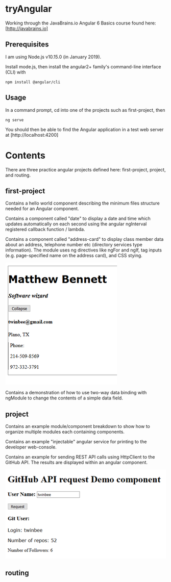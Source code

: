 # tryAngular
Working through the JavaBrains.io Angular 6 Basics course found here: [http://javabrains.io]

## Prerequisites

I am using Node.js v10.15.0 (in January 2019). 

Install mode.js, then install the angular2+ family's command-line interface (CLI) with 
```
npm install @angular/cli
```

## Usage

In a command prompt, cd into one of the projects such as first-project, then
```
ng serve
```

You should then be able to find the Angular application in a test web server at [http://localhost:4200]

# Contents

There are three practice angular projects defined here: first-project, project, and routing.

## first-project

Contains a hello world component describing the minimum files structure needed for an Angular component. 


Contains a component called "date" to display a date and time which updates automatically on each second using the angular ngInterval registered callback function / lambda.

Contains a component called "address-card" to display class member data about an address, telephone number etc (directory services type information). The module uses ng directives like ngFor and ngIf, tag inputs (e.g. page-specified name on the address card), and CSS stying.

![Screenshot](first-project/snips/address-card-collapse.PNG)

Contains a demonstration of how to use two-way data binding with ngModule to change the contents of a simple data field.

## project

Contains an example module/component breakdown to show how to organize multiple modules each containing components.

Contains an example "injectable" angular service for printing to the developer web-console.

Contains an example for sending REST API calls using HttpClient to the GitHub API. The results are displayed within an angular component.

![Screenshot](first-project/snips/github-request-component.PNG)


## routing

